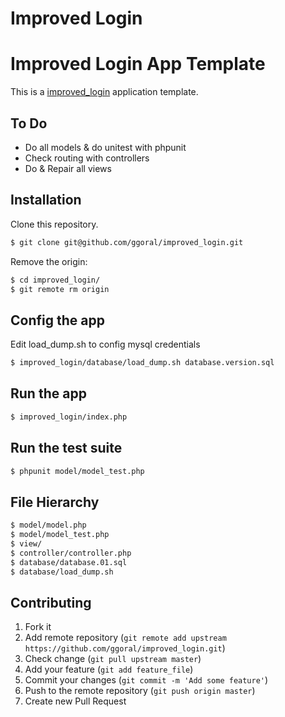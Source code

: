 Improved Login
==============

# Improved Login App Template

This is a [improved_login](https://github.com/ggoral/improved_login) application template.

## To Do

* Do all models & do unitest with phpunit 
* Check routing with controllers
* Do & Repair all views

## Installation

Clone this repository.

```bash
$ git clone git@github.com/ggoral/improved_login.git
```

Remove the origin:

```bash
$ cd improved_login/
$ git remote rm origin
```


## Config the app

Edit load_dump.sh to config mysql credentials

```bash
$ improved_login/database/load_dump.sh database.version.sql
```

## Run the app

```bash
$ improved_login/index.php
```

## Run the test suite

```bash
$ phpunit model/model_test.php
```

## File Hierarchy

```bash
$ model/model.php
$ model/model_test.php
$ view/
$ controller/controller.php
$ database/database.01.sql
$ database/load_dump.sh
```


## Contributing

1. Fork it
2. Add remote repository (`git remote add upstream https://github.com/ggoral/improved_login.git`)
3. Check change (`git pull upstream master`)
4. Add your feature (`git add feature_file`)
5. Commit your changes (`git commit -m 'Add some feature'`)
6. Push to the remote repository (`git push origin master`)
7. Create new Pull Request

